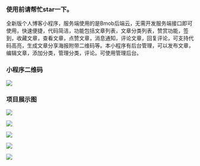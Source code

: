 ### 使用前请帮忙star一下。


全新版个人博客小程序，服务端使用的是Bmob后端云，无需开发服务端接口即可使用，快速便捷，代码简洁，功能包括文章列表，文章分类列表，赞赏功能，签到，收藏文章，查看文章，点赞文章，消息通知，评论文章，回复评论，可支持代码高亮，生成文章分享海报附带二维码等。本小程序有后台管理，可以发布文章，编辑文章，添加分类，管理分类，评论。可使用管理后台。

### 小程序二维码

![](https://mamba-blog-images.oss-cn-shanghai.aliyuncs.com/2020-05-24/991b57ce65c40f6d87808d11f5e45603.jpeg)

### 项目展示图

![](https://images.gitee.com/uploads/images/2019/0115/131233_64892aa1_1400710.jpeg)

![](https://images.gitee.com/uploads/images/2019/0115/131233_0330550c_1400710.jpeg)

![](https://images.gitee.com/uploads/images/2019/0115/131233_9960ffd6_1400710.jpeg)

![](https://images.gitee.com/uploads/images/2019/0115/131233_4e146e36_1400710.jpeg)

![](https://images.gitee.com/uploads/images/2019/0115/131233_119be7f7_1400710.jpeg)



